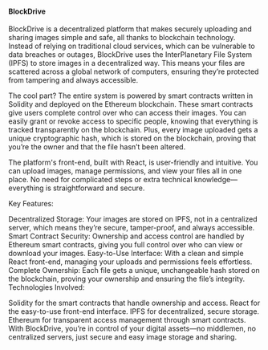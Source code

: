 #### BlockDrive

BlockDrive is a decentralized platform that makes securely uploading and sharing images simple and safe, all thanks to blockchain technology. Instead of relying on traditional cloud services, which can be vulnerable to data breaches or outages, BlockDrive uses the InterPlanetary File System (IPFS) to store images in a decentralized way. This means your files are scattered across a global network of computers, ensuring they’re protected from tampering and always accessible.

The cool part? The entire system is powered by smart contracts written in Solidity and deployed on the Ethereum blockchain. These smart contracts give users complete control over who can access their images. You can easily grant or revoke access to specific people, knowing that everything is tracked transparently on the blockchain. Plus, every image uploaded gets a unique cryptographic hash, which is stored on the blockchain, proving that you’re the owner and that the file hasn’t been altered.

The platform's front-end, built with React, is user-friendly and intuitive. You can upload images, manage permissions, and view your files all in one place. No need for complicated steps or extra technical knowledge—everything is straightforward and secure.

Key Features:

Decentralized Storage: Your images are stored on IPFS, not in a centralized server, which means they’re secure, tamper-proof, and always accessible.
Smart Contract Security: Ownership and access control are handled by Ethereum smart contracts, giving you full control over who can view or download your images.
Easy-to-Use Interface: With a clean and simple React front-end, managing your uploads and permissions feels effortless.
Complete Ownership: Each file gets a unique, unchangeable hash stored on the blockchain, proving your ownership and ensuring the file’s integrity.
Technologies Involved:

Solidity for the smart contracts that handle ownership and access.
React for the easy-to-use front-end interface.
IPFS for decentralized, secure storage.
Ethereum for transparent access management through smart contracts.
With BlockDrive, you’re in control of your digital assets—no middlemen, no centralized servers, just secure and easy image storage and sharing.
